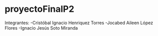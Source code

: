 # proyectoFinalP2

Integrantes: 
-Cristóbal Ignacio Henriquez Torres
-Jocabed Aileen López Flores
-Ignacio Jesús Soto Miranda
